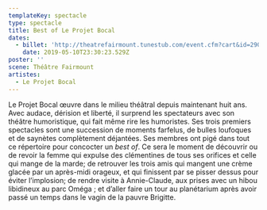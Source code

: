 ```yaml
---
templateKey: spectacle
type: spectacle
title: Best of Le Projet Bocal
dates:
  - billet: 'http://theatrefairmount.tunestub.com/event.cfm?cart&id=290159'
    date: 2019-05-10T23:30:23.529Z
poster: ''
scene: Théâtre Fairmount
artistes:
  - Le Projet Bocal
---
```

Le Projet Bocal œuvre dans le milieu théâtral depuis maintenant huit ans. Avec audace, dérision et liberté, il surprend les spectateurs avec son théâtre humoristique, qui fait même rire les humoristes. Ses trois premiers spectacles sont une succession de moments farfelus, de bulles loufoques et de saynètes complètement déjantées. Ses membres ont pigé dans tout ce répertoire pour concocter un _best of_. Ce sera le moment de découvrir ou de revoir la femme qui expulse des clémentines de tous ses orifices et celle qui mange de la marde; de retrouver les trois amis qui mangent une crème glacée par un après-midi orageux, et qui finissent par se pisser dessus pour éviter l’implosion; de rendre visite à Annie-Claude, aux prises avec un hibou libidineux au parc Oméga ; et d’aller faire un tour au planétarium après avoir passé un temps dans le vagin de la pauvre Brigitte.
